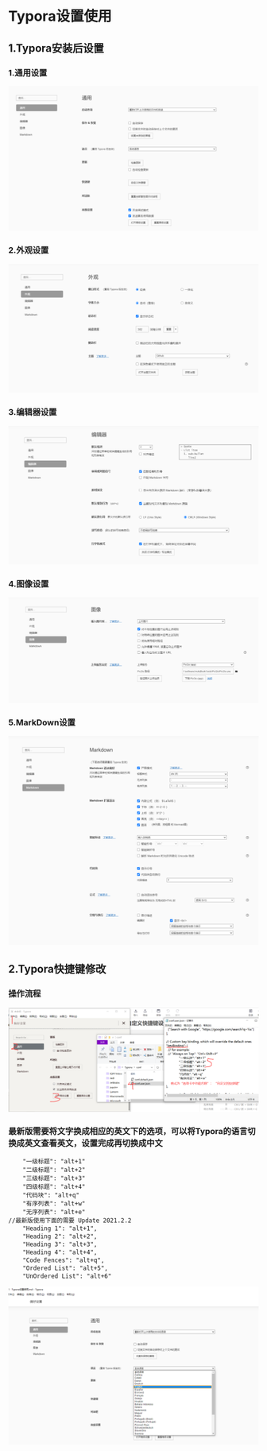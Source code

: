 # Typora设置使用

## 1.Typora安装后设置

### 1.通用设置

![image-20210410223723953](https://raw.githubusercontent.com/yusenyi123/pictures2/master/imgs/20210410223724.png)



### 2.外观设置

![image-20210410224125432](https://raw.githubusercontent.com/yusenyi123/pictures2/master/imgs/20210410224125.png)

### 3.编辑器设置

![image-20210410224144503](https://raw.githubusercontent.com/yusenyi123/pictures2/master/imgs/20210410224144.png)

### 4.图像设置

![image-20210410224217705](https://raw.githubusercontent.com/yusenyi123/pictures2/master/imgs/20210410224217.png)

### 5.MarkDown设置

![image-20210410223614446](https://raw.githubusercontent.com/yusenyi123/pictures2/master/imgs/20210410223614.png)





## 2.Typora快捷键修改



### 操作流程

![在这里插入图片描述](https://raw.githubusercontent.com/yusenyi123/pictures2/master/imgs/20210421093624.png)







### 最新版需要将文字换成相应的英文下的选项，可以将Typora的语言切换成英文查看英文，设置完成再切换成中文



```
	"一级标题": "alt+1"
	"二级标题": "alt+2"
	"三级标题": "alt+3"
	"四级标题": "alt+4"
	"代码块": "alt+q"
	"有序列表": "alt+w"
	"无序列表": "alt+e"
//最新版使用下面的需要 Update 2021.2.2
	"Heading 1": "alt+1",
    "Heading 2": "alt+2",
    "Heading 3": "alt+3",
    "Heading 4": "alt+4",
    "Code Fences": "alt+q",
    "Ordered List": "alt+5",
    "UnOrdered List": "alt+6"
```

![image-20210421102033822](https://raw.githubusercontent.com/yusenyi123/pictures2/master/imgs/20210421102033.png)








